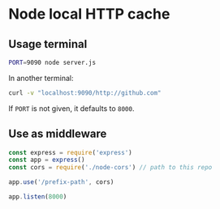 # Node local HTTP cache

## Usage terminal
```sh
PORT=9090 node server.js
```

In another terminal:
```sh
curl -v "localhost:9090/http://github.com"
```

If `PORT` is not given, it defaults to `8000`.

## Use as middleware

```js
const express = require('express')
const app = express()
const cors = require('./node-cors') // path to this repo

app.use('/prefix-path', cors)

app.listen(8000)
```
